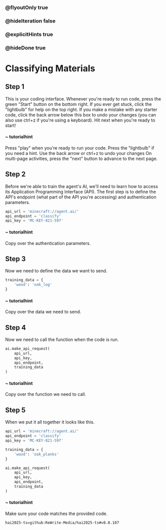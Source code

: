 ### @flyoutOnly true
### @hideIteration false
### @explicitHints true
### @hideDone true

# Classifying Materials

## Step 1
This is your coding interface. Whenever you're ready to run code, press the green "Start" button on the bottom right. If you ever get stuck, click the "lightbulb" for help on the top right. If you make a mistake with any starter code, click the back arrow below this box to undo your changes (you can also use ctrl+z if you're using a keyboard). Hit next when you're ready to start!

#### ~ tutorialhint 
Press "play" when you're ready to run your code.
Press the "lightbulb" if you need a hint.
Use the back arrow or ctrl+z to undo your changes
On multi-page activities, press the "next" button to advance to the next page.

## Step 2
Before we're able to train the agent's AI, we'll need to learn how to access its Application Programming Interface (API). The first step is to define the API's endpoint (what part of the API you're accessing) and authentication parameters.

```python
api_url = 'minecraft://agent.ai/'
api_endpoint = 'classify'
api_key = 'MC-KEY-821-597'
```
#### ~ tutorialhint 
Copy over the authentication parameters.


## Step 3
Now we need to define the data we want to send.

```python
training_data = {
    'wood': 'oak_log'
}
```
#### ~ tutorialhint 
Copy over the data we need to send.

## Step 4
Now we need to call the function when the code is run.

```python
ai.make_api_request(
    api_url,
    api_key,
    api_endpoint,
    training_data
)
```
#### ~ tutorialhint 
Copy over the function we need to call.

## Step 5
When we put it all together it looks like this.

     
```python
api_url = 'minecraft://agent.ai/'
api_endpoint = 'classify'
api_key = 'MC-KEY-821-597'

training_data = {
    'wood': 'oak_planks'
}

ai.make_api_request(
    api_url,
    api_key,
    api_endpoint,
    training_data
)

```  
#### ~ tutorialhint 
Make sure your code matches the provided code.

```package
hai2025-ts=github:ReWrite-Media/hai2025-ts#v0.0.107
```

